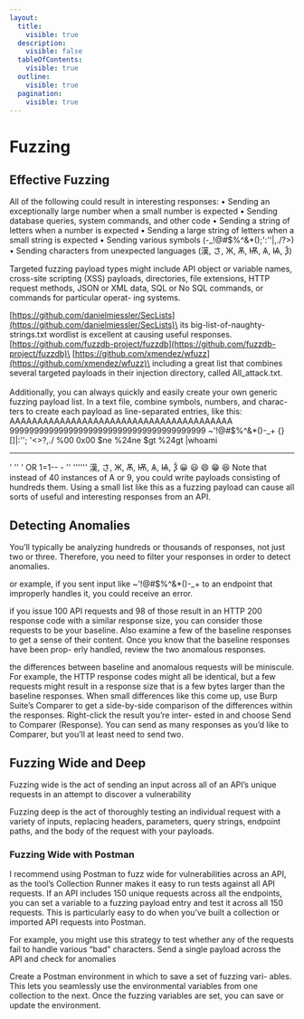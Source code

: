 ```yaml
---
layout:
  title:
    visible: true
  description:
    visible: false
  tableOfContents:
    visible: true
  outline:
    visible: true
  pagination:
    visible: true
---
```


# Fuzzing

## Effective Fuzzing

All of the following could result in interesting responses: • Sending an exceptionally large number when a small number is expected • Sending database queries, system commands, and other code • Sending a string of letters when a number is expected • Sending a large string of letters when a small string is expected • Sending various symbols (-\_!@#$%^&\*();':''|,./?>) • Sending characters from unexpected languages (漢, さ, Ж, Ѫ, Ѭ, Ѧ, Ѩ, Ѯ)

Targeted fuzzing payload types might include API object or variable names, cross-site scripting (XSS) payloads, directories, file extensions, HTTP request methods, JSON or XML data, SQL or No SQL commands, or commands for particular operat- ing systems.

[https://github.com/danielmiessler/SecLists](https://github.com/danielmiessler/SecLists)\
its big-list-of-naughty-strings.txt wordlist is excellent at causing useful responses.\
[https://github.com/fuzzdb-project/fuzzdb](https://github.com/fuzzdb-project/fuzzdb)\
[https://github.com/xmendez/wfuzz](https://github.com/xmendez/wfuzz)\
including a great list that combines several targeted payloads in their injection directory, called All\_attack.txt.\
\
Additionally, you can always quickly and easily create your own generic fuzzing payload list. In a text file, combine symbols, numbers, and charac- ters to create each payload as line-separated entries, like this: AAAAAAAAAAAAAAAAAAAAAAAAAAAAAAAAAAAAAAAA 9999999999999999999999999999999999999999 \~'!@#$%^&\*()-\_+ {}\[]|:''; '<>?,./ %00 0x00 $ne %24ne $gt %24gt |whoami

***

' '' ' OR 1=1-- - '' '''''' 漢, さ, Ж, Ѫ, Ѭ, Ѧ, Ѩ, Ѯ 😀 😃 😄 😁 😆 Note that instead of 40 instances of A or 9, you could write payloads consisting of hundreds them. Using a small list like this as a fuzzing payload can cause all sorts of useful and interesting responses from an API.

## Detecting Anomalies

You’ll typically be analyzing hundreds or thousands of responses, not just two or three. Therefore, you need to filter your responses in order to detect anomalies.

or example, if you sent input like \~'!@#$%^&\*()-\_+ to an endpoint that improperly handles it, you could receive an error.

if you issue 100 API requests and 98 of those result in an HTTP 200 response code with a similar response size, you can consider those requests to be your baseline. Also examine a few of the baseline responses to get a sense of their content. Once you know that the baseline responses have been prop- erly handled, review the two anomalous responses.

the differences between baseline and anomalous requests will be miniscule. For example, the HTTP response codes might all be identical, but a few requests might result in a response size that is a few bytes larger than the baseline responses. When small differences like this come up, use Burp Suite’s Comparer to get a side-by-side comparison of the differences within the responses. Right-click the result you’re inter- ested in and choose Send to Comparer (Response). You can send as many responses as you’d like to Comparer, but you’ll at least need to send two.

## Fuzzing Wide and Deep

Fuzzing wide is the act of sending an input across all of an API’s unique requests in an attempt to discover a vulnerability

Fuzzing deep is the act of thoroughly testing an individual request with a variety of inputs, replacing headers, parameters, query strings, endpoint paths, and the body of the request with your payloads.

### Fuzzing Wide with Postman

I recommend using Postman to fuzz wide for vulnerabilities across an API, as the tool’s Collection Runner makes it easy to run tests against all API requests. If an API includes 150 unique requests across all the endpoints, you can set a variable to a fuzzing payload entry and test it across all 150 requests. This is particularly easy to do when you’ve built a collection or imported API requests into Postman.

For example, you might use this strategy to test whether any of the requests fail to handle various “bad” characters. Send a single payload across the API and check for anomalies

Create a Postman environment in which to save a set of fuzzing vari- ables. This lets you seamlessly use the environmental variables from one collection to the next. Once the fuzzing variables are set, you can save or update the environment.

